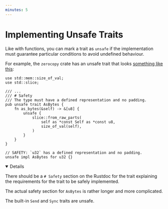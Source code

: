 ```yaml
---
minutes: 5
---
```


# Implementing Unsafe Traits

Like with functions, you can mark a trait as `unsafe` if the implementation must
guarantee particular conditions to avoid undefined behaviour.

For example, the `zerocopy` crate has an unsafe trait that looks
[something like this](https://docs.rs/zerocopy/latest/zerocopy/trait.AsBytes.html):

```rust,editable
use std::mem::size_of_val;
use std::slice;

/// ...
/// # Safety
/// The type must have a defined representation and no padding.
pub unsafe trait AsBytes {
    fn as_bytes(&self) -> &[u8] {
        unsafe {
            slice::from_raw_parts(
                self as *const Self as *const u8,
                size_of_val(self),
            )
        }
    }
}

// SAFETY: `u32` has a defined representation and no padding.
unsafe impl AsBytes for u32 {}
```

<details open='true'>

There should be a `# Safety` section on the Rustdoc for the trait explaining the
requirements for the trait to be safely implemented.

The actual safety section for `AsBytes` is rather longer and more complicated.

The built-in `Send` and `Sync` traits are unsafe.

</details>
